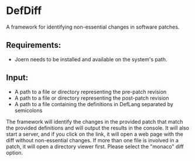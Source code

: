 # DefDiff
A framework for identifying non-essential changes in software patches.

## Requirements:
- Joern needs to be installed and available on the system's path.

## Input:
- A path to a file or directory representing the pre-patch revision
- A path to a file or directory representing the post-patch revision
- A path to a file containing the definitions in DefLang separated by semicolons

The framework will identify the changes in the provided patch that match the provided definitions and will output the results in the console.
It will also start a server, and if you click on the link, it will open a web page with the diff without non-essential changes. 
If more than one file is involved in a patch, it will open a directory viewer first. Please select the "monaco" diff option.